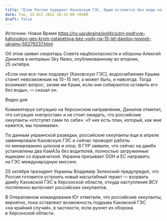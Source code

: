 ```yaml
---
title: "Если Россия подорвет Каховскую ГЭС, Крым останется без воды на 10−15 лет — Данилов"
date: Tue, 25 Oct 2022 18:22:00 +0300
draft: false
---
```

Источник: Новое Время https://nv.ua/ukraine/politics/pri-podryve-kahovskoy-ges-krym-ostanetsya-bez-vody-na-15-let-danilov-novosti-ukrainy-50279237.html


 Об этом заявил секретарь Совета нацбезопасности и обороны Алексей Данилов в интервью Sky News, опубликованному во вторник, 25 октября.

«Если они все-таки подорвут [Каховскую ГЭС], водоснабжение Крыма станет невозможным на 10−15 лет, а может быть, и навсегда. Тогда возникает вопрос, зачем им Крым, если они собираются оставить его без воды», — сказал он.

 Видео дня   

Комментируя ситуацию на Херсонском направлении, Данилов отметил, что ситуация «непростая» и не стоит ожидать, что российские оккупанты «отступят сами по себе»: «У них есть план, который, как мне кажется, мы понимаем».

По данным украинской разведки, российские оккупанты еще в апреле заминировали Каховскую ГЭС и сейчас проводят работы по минированию шлюзов и опор. В ГУР заявили, что сейчас на дамбе установлены два КамАЗа без водителей, полностью загруженные ящиками со взрывчаткой. Украина призывает ООН и ЕС направить на ГЭС международную миссию.

20 октября президент Украины Владимир Зеленский предупредил, что Россия готовится устроить новый масштабный теракт — взорвать дамбу Каховской ГЭС в Херсонской области, откуда наступление ВСУ постепенно вытесняет российских оккупантов.

В Оперативном командовании Юг отметили, что российские оккупанты, вероятно, пока оставляют возможность подрыва Каховской ГЭС «на крайний случай», в частности, если рухнет их оборона в Херсонской области.
